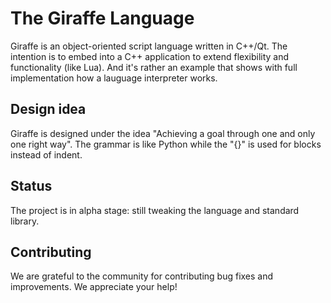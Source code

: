 # The Giraffe Language
Giraffe is an object-oriented script language written in C++/Qt. The intention is to embed into a C++ application to extend flexibility and functionality (like Lua). And it's rather an example that shows with full implementation how a lauguage interpreter works.

## Design idea
Giraffe is designed under the idea "Achieving a goal through one and only one right way". The grammar is like Python while the "{}" is used for blocks instead of indent.

## Status
The project is in alpha stage: still tweaking the language and standard library.

## Contributing
We are grateful to the community for contributing bug fixes and improvements. We appreciate your help!
